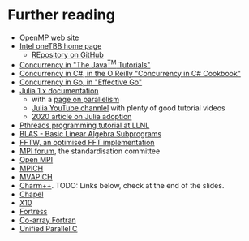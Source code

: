 # Further reading

-   [OpenMP web site](https://www.openmp.org/)
-   [Intel oneTBB home page](https://www.intel.com/content/www/us/en/developer/tools/oneapi/onetbb.html)
    -   [REpository on GitHub](https://github.com/oneapi-src/oneTBB)
-   [Concurrency in "The Java<sup>TM</sup> Tutorials"](https://docs.oracle.com/javase/tutorial/essential/concurrency/)
-   [Concurrency in C#, in the O'Reilly "Concurrency in C# Cookbook"](https://www.oreilly.com/library/view/concurrency-in-c/9781491906675/ch01.html)
-   [Concurrency in Go, in "Effective Go"](https://go.dev/doc/effective_go#concurrency)
-   [Julia 1.x documentation](https://docs.julialang.org/en/v1/)
    -   with a [page on parallelism](https://docs.julialang.org/en/v1/manual/parallel-computing/)
    -   [Julia YouTube channlel](https://www.youtube.com/user/JuliaLanguage) with plenty of good tutorial videos
    -   [2020 article on Julia adoption](https://www.hpcwire.com/2020/01/14/julia-programmings-dramatic-rise-in-hpc-and-elsewhere/)
-   [Pthreads programming tutorial at LLNL](https://hpc-tutorials.llnl.gov/posix/)
-   [BLAS - Basic Linear Algebra Subprograms](https://netlib.org/blas/)
-   [FFTW, an optimised FFT implementation](https://www.fftw.org/)
-   [MPI forum](https://www.mpi-forum.org/), the standardisation committee
-   [Open MPI](https://www.open-mpi.org/)
-   [MPICH](https://www.mpich.org)
-   [MVAPICH](https://mvapich.cse.ohio-state.edu/)
-   [Charm++](https://charmplusplus.org/).
TODO: Links below, check at the end of the slides.
-   [Chapel]()
-   [X10]()
-   [Fortress]()
-   [Co-array Fortran]()
-   [Unified Parallel C]()
